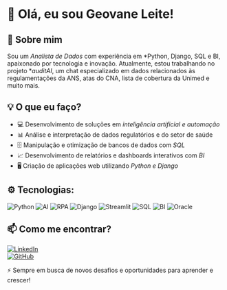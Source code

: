 # 👋 Olá, eu sou Geovane Leite!  

## 🚀 Sobre mim  
Sou um *Analista de Dados* com experiência em *Python, Django, SQL e BI, apaixonado por tecnologia e inovação. Atualmente, estou trabalhando no projeto **auditAI*, um chat especializado em dados relacionados às regulamentações da ANS, atas do CNA, lista de cobertura da Unimed e muito mais.  

## 💡 O que eu faço?  
- 💻 Desenvolvimento de soluções em *inteligência artificial e automação*  
- 📊 Análise e interpretação de dados regulatórios e do setor de saúde  
- 🗄 Manipulação e otimização de bancos de dados com *SQL*  
- 📈 Desenvolvimento de relatórios e dashboards interativos com *BI*  
- 🖥 Criação de aplicações web utilizando *Python e Django*  


## ⚙️ Tecnologias:
![Python](https://img.shields.io/badge/Python-3776AB?style=flat&logo=python&logoColor=white)
![AI](https://img.shields.io/badge/AI-FF6F00?style=flat&logo=tensorflow&logoColor=white)
![RPA](https://img.shields.io/badge/RPA-0066FF?style=flat&logo=uipath&logoColor=white)
![Django](https://img.shields.io/badge/Django-092E20?style=flat&logo=django&logoColor=white)
![Streamlit](https://img.shields.io/badge/Streamlit-FF4B8B?style=flat&logo=streamlit&logoColor=white)
![SQL](https://img.shields.io/badge/SQL-4479A1?style=flat&logo=sqlite&logoColor=white)
![BI](https://img.shields.io/badge/BI-F8B800?style=flat&logo=powerbi&logoColor=white)
![Oracle](https://img.shields.io/badge/Oracle-F80000?style=flat&logo=oracle&logoColor=white)



## 📫 Como me encontrar?  
[![LinkedIn](https://img.shields.io/badge/LinkedIn-geovane--leite-blue?style=flat&logo=linkedin)](https://www.linkedin.com/in/geovane-leite)  
[![GitHub](https://img.shields.io/badge/GitHub-geovane--leite-black?style=flat&logo=github)](https://github.com/geovane-leite)  

⚡ Sempre em busca de novos desafios e oportunidades para aprender e crescer!
